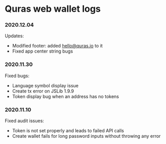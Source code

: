 # Quras web wallet logs
### 2020.12.04
Updates:
- Modified footer: added hello@quras.io to it
- Fixed app center string bugs
### 2020.11.30
Fixed bugs:
- Language symbol display issue
- Create tx error on JSLib 1.9.9
- Token display bug when an address has no tokens

### 2020.11.10
Fixed audit issues:
- Token is not set properly and leads to failed API calls
- Create wallet fails for long password inputs without throwing any error
